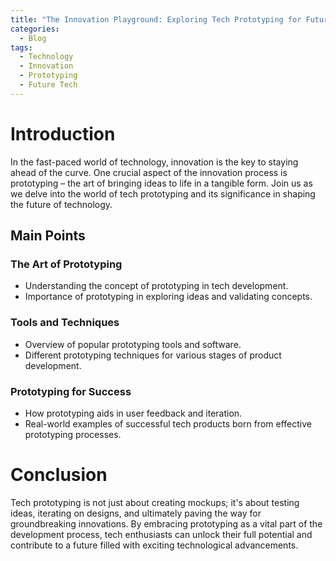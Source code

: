 ```yaml
---
title: "The Innovation Playground: Exploring Tech Prototyping for Future Growth"
categories:
  - Blog
tags:
  - Technology
  - Innovation
  - Prototyping
  - Future Tech
---
```


# Introduction
In the fast-paced world of technology, innovation is the key to staying ahead of the curve. One crucial aspect of the innovation process is prototyping – the art of bringing ideas to life in a tangible form. Join us as we delve into the world of tech prototyping and its significance in shaping the future of technology.

## Main Points
### The Art of Prototyping
- Understanding the concept of prototyping in tech development.
- Importance of prototyping in exploring ideas and validating concepts.

### Tools and Techniques
- Overview of popular prototyping tools and software.
- Different prototyping techniques for various stages of product development.

### Prototyping for Success
- How prototyping aids in user feedback and iteration.
- Real-world examples of successful tech products born from effective prototyping processes.

# Conclusion
Tech prototyping is not just about creating mockups; it's about testing ideas, iterating on designs, and ultimately paving the way for groundbreaking innovations. By embracing prototyping as a vital part of the development process, tech enthusiasts can unlock their full potential and contribute to a future filled with exciting technological advancements.